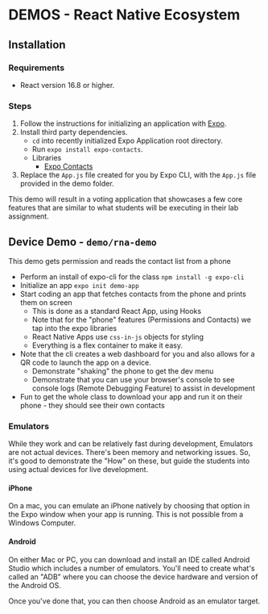 # DEMOS - React Native Ecosystem

## Installation

### Requirements

- React version 16.8 or higher.

### Steps

1. Follow the instructions for initializing an application with [Expo](https://docs.expo.dev).
1. Install third party dependencies.
    - `cd` into recently initialized Expo Application root directory.
    - Run `expo install expo-contacts`.
    - Libraries
      - [Expo Contacts](https://docs.expo.dev/versions/latest/sdk/contacts/)
1. Replace the `App.js` file created for you by Expo CLI, with the `App.js` file provided in the demo folder.

This demo will result in a voting application that showcases a few core features that are similar to what students will be executing in their lab assignment.

## Device Demo - `demo/rna-demo`

This demo gets permission and reads the contact list from a phone

- Perform an install of expo-cli for the class `npm install -g expo-cli`
- Initialize an app `expo init demo-app`
- Start coding an app that fetches contacts from the phone and prints them on screen
  - This is done as a standard React App, using Hooks
  - Note that for the "phone" features (Permissions and Contacts) we tap into the expo libraries
  - React Native Apps use `css-in-js` objects for styling
  - Everything is a flex container to make it easy.
- Note that the cli creates a web dashboard for you and also allows for a QR code to launch the app on a device.
  - Demonstrate "shaking" the phone to get the dev menu
  - Demonstrate that you can use your browser's console to see console logs (Remote Debugging Feature) to assist in development
- Fun to get the whole class to download your app and run it on their phone - they should see their own contacts

### Emulators

While they work and can be relatively fast during development, Emulators are not actual devices. There's been memory and networking issues. So, it's good to demonstrate the "How" on these, but guide the students into using actual devices for live development.

#### iPhone

On a mac, you can emulate an iPhone natively by choosing that option in the Expo window when your app is running. This is not possible from a Windows Computer.

#### Android

On either Mac or PC, you can download and install an IDE called Android Studio which includes a number of emulators. You'll need to create what's called an "ADB" where you can choose the device hardware and version of the Android OS.

Once you've done that, you can then choose Android as an emulator target.
